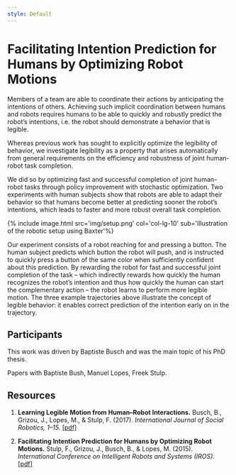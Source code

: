 ```yaml
---
style: Default
---
```


# Facilitating Intention Prediction for Humans by Optimizing Robot Motions

Members of a team are able to coordinate their actions by anticipating the intentions of others. Achieving such implicit coordination between humans and robots requires humans to be able to quickly and robustly predict the robot’s intentions, i.e. the robot should demonstrate a behavior that is legible.

Whereas previous work has sought to explicitly optimize the legibility of behavior, we investigate legibility as a property that arises automatically from general requirements on the efficiency and robustness of joint human-robot task completion.

We did so by optimizing fast and successful completion of joint human-robot tasks through policy improvement with stochastic optimization. Two experiments with human subjects show that robots are able to adapt their behavior so that humans become better at predicting sooner the robot’s intentions, which leads to faster and more robust overall task completion.

{% include image.html src='img/setup.png' col='col-lg-10' sub='Illustration of the robotic setup using Baxter'%}

Our experiment consists of a robot reaching for and pressing a button. The human subject predicts which button the robot will push, and is instructed to quickly press a button of the same color when sufficiently confident about this prediction. By rewarding the robot for fast and successful joint completion of the task – which indirectly rewards how quickly the human recognizes the robot’s intention and thus how quickly the human can start the complementary action – the robot learns to perform more legible motion. The three example trajectories above illustrate the concept of legible behavior: it enables correct prediction of the intention early on in the trajectory.

## Participants

This work was driven by Baptiste Busch and was the main topic of his PhD thesis.

Papers with Baptiste Bush, Manuel Lopes, Freek Stulp.

## Resources

1. **Learning Legible Motion from Human–Robot Interactions.** Busch, B., Grizou, J., Lopes, M., & Stulp, F. (2017). *International Journal of Social Robotics, 1–15.*
[[pdf]](https://hal.archives-ouvertes.fr/hal-01629451/file/main_final.pdf)

1. **Facilitating Intention Prediction for Humans by Optimizing Robot Motions.** Stulp, F., Grizou, J., Busch, B., & Lopes, M. (2015). *International Conference on Intelligent Robots and Systems (IROS).*
[[pdf]](https://hal.archives-ouvertes.fr/hal-01170977/file/iros2015.pdf)
